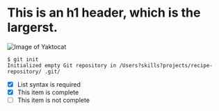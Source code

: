 # This is an h1 header, which is the largerst.
![Image of Yaktocat](https://octodex.github.com/images/yaktocat.png)
```
$ git init
Initialized empty Git repository in /Users?skills?projects/recipe-repository/ .git/
```
- [x] List syntax is required
- [x] This item is complete
- [ ] This item is not complete

